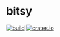 # bitsy

[![build](https://github.com/FuelLabs/fuel-indexer/actions/workflows/ci.yml/badge.svg)](https://img.shields.io/github/actions/workflow/status/ra0x3/bitsy/ci.yaml)
[![crates.io](https://img.shields.io/crates/v/bitsy?label=latest)](https://crates.io/crates/bitsy)
